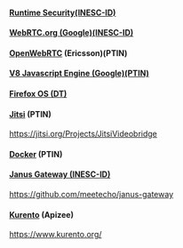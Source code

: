 #### [Runtime Security(INESC-ID)](runtime-security.md)

#### [WebRTC.org (Google)(INESC-ID)](webrtc-org.md)

#### [OpenWebRTC](openwebrtc.md) (Ericsson)(PTIN)

#### [V8 Javascript Engine (Google)(PTIN)](v8-javascript-engine.md)

#### [Firefox OS (DT)](fxos.md)

#### [Jitsi](jitsi.md) (PTIN)

https://jitsi.org/Projects/JitsiVideobridge

#### [Docker](docker.md) (PTIN)

#### [Janus Gateway (INESC-ID)](janus-gateway.md)

https://github.com/meetecho/janus-gateway

#### [Kurento](kurento.md) (Apizee)

https://www.kurento.org/
